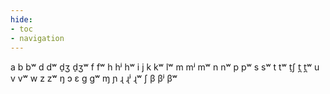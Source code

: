```yaml
---
hide:
- toc
- navigation
---
```

a
b
bʷ
d
dʷ
d̠ʒ
d̠ʒʷ
f
fʷ
h
hʲ
hʷ
i
j
k
kʷ
lʷ
m
mʲ
mʷ
n
nʷ
p
pʷ
s
sʷ
t
tʷ
t̠ʃ
t̪
t̪ʷ
u
v
vʷ
w
z
zʷ
ŋ
ɔ
ɛ
ɡ
ɡʷ
ɱ
ɲ
ɻ
ɻʲ
ɻʷ
ʃ
β
βʲ
βʷ
